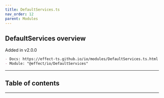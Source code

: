 ```yaml
---
title: DefaultServices.ts
nav_order: 12
parent: Modules
---
```


## DefaultServices overview

Added in v2.0.0

```md
- Docs: https://effect-ts.github.io/io/modules/DefaultServices.ts.html
- Module: "@effect/io/DefaultServices"
```

---

<h2 class="text-delta">Table of contents</h2>

---
